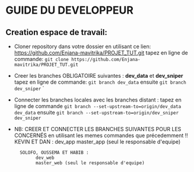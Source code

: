 
# GUIDE DU DEVELOPPEUR

## Creation espace de travail:

+ Cloner repository dans votre dossier en utilisant ce lien: https://github.com/Enjana-mavitrika/PROJET_TUT.git tapez en ligne de commande: `git clone https://github.com/Enjana-mavitrika/PROJET_TUT.git`


+ Creer les branches OBLIGATOIRE suivantes : 
**dev_data** et **dev_sniper** tapez en ligne de commande:  `git branch dev_data` ensuite `git branch dev_sniper`
		`


+ Connecter les branches locales avec les branches distant :
tapez en ligne de commande  `git branch --set-upstream-to=origin/dev_data dev_data` ensuite `git branch --set-upstream-to=origin/dev_sniper dev_sniper`


+ NB: CREER ET CONNECTER LES BRANCHES SUIVANTES POUR LES CONCERNÉS en utilisant les memes commandes que précedemment !!
	    KEVIN ET DAN :
	    	  dev_app
	    	  master_app (seul le responsable d'equipe)

	    SOLOFO, OUSSEMA ET HABIB :
	    	  dev_web
	    	  master_web (seul le responsable d'equipe)


	
